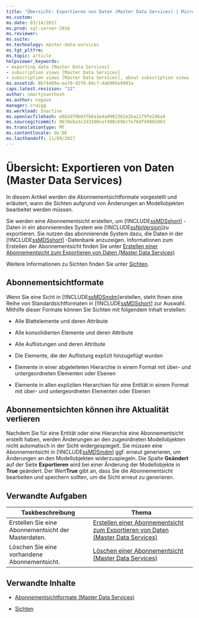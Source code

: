 ```yaml
---
title: "Übersicht: Exportieren von Daten (Master Data Services) | Microsoft-Dokumentation"
ms.custom: 
ms.date: 03/14/2017
ms.prod: sql-server-2016
ms.reviewer: 
ms.suite: 
ms.technology: master-data-services
ms.tgt_pltfrm: 
ms.topic: article
helpviewer_keywords:
- exporting data [Master Data Services]
- subscription views [Master Data Services]
- subscription views [Master Data Services], about subscription views
ms.assetid: 8b74409a-ea70-45f8-84c7-da6905e4901a
caps.latest.revision: "12"
author: smartysanthosh
ms.author: nagavo
manager: craigg
ms.workload: Inactive
ms.openlocfilehash: e6b2d79b83fb6a1e4ad902361e2ba2179fe246a4
ms.sourcegitcommit: 9678eba3c2d3100cef408c69bcfe76df49803d63
ms.translationtype: MT
ms.contentlocale: de-DE
ms.lasthandoff: 11/09/2017
---
```

# <a name="overview-exporting-data-master-data-services"></a>Übersicht: Exportieren von Daten (Master Data Services)
  In diesem Artikel werden die Abonnementsichtformate vorgestellt und erläutert, wann die Sichten aufgrund von Änderungen an Modellobjekten bearbeitet werden müssen.  
  
 Sie werden eine Abonnementsicht erstellen, um [!INCLUDE[ssMDSshort](../includes/ssmdsshort-md.md)] -Daten in ein abonnierendes System wie [!INCLUDE[ssNoVersion](../includes/ssnoversion-md.md)]zu exportieren. Sie nutzen das abonnierende System dazu, die Daten in der [!INCLUDE[ssMDSshort](../includes/ssmdsshort-md.md)] -Datenbank anzuzeigen.  Informationen zum Erstellen der Abonnementsicht finden Sie unter [Erstellen einer Abonnementsicht zum Exportieren von Daten &#40;Master Data Services&#41;](../master-data-services/create-a-subscription-view-to-export-data-master-data-services.md)  
  
 Weitere Informationen zu Sichten finden Sie unter [Sichten](../relational-databases/views/views.md).  
  
## <a name="subscription-view-formats"></a>Abonnementsichtformate  
 Wenn Sie eine Sicht in [!INCLUDE[ssMDSmdm](../includes/ssmdsmdm-md.md)]erstellen, steht Ihnen eine Reihe von Standardsichtformaten in [!INCLUDE[ssMDSshort](../includes/ssmdsshort-md.md)] zur Auswahl. Mithilfe dieser Formate können Sie Sichten mit folgendem Inhalt erstellen:  
  
-   Alle Blattelemente und deren Attribute  
  
-   Alle konsolidierten Elemente und deren Attribute  
  
-   Alle Auflistungen und deren Attribute  
  
-   Die Elemente, die der Auflistung explizit hinzugefügt wurden  
  
-   Elemente in einer abgeleiteten Hierarchie in einem Format mit über- und untergeordneten Elementen oder Ebenen  
  
-   Elemente in allen expliziten Hierarchien für eine Entität in einem Format mit über- und untergeordneten Elementen oder Ebenen  
  
## <a name="subscription-views-can-become-out-of-date"></a>Abonnementsichten können ihre Aktualität verlieren  
 Nachdem Sie für eine Entität oder eine Hierarchie eine Abonnementsicht erstellt haben, werden Änderungen an den zugeordneten Modellobjekten nicht automatisch in der Sicht widergespiegelt. Sie müssen eine Abonnementsicht in [!INCLUDE[ssMDSmdm](../includes/ssmdsmdm-md.md)] ggf. erneut generieren, um Änderungen an den Modellobjekten widerzuspiegeln. Die Spalte **Geändert** auf der Seite **Exportieren** wird bei einer Änderung der Modellobjekte in **True** geändert. Der Wert**True** gibt an, dass Sie die Abonnementsicht bearbeiten und speichern sollten, um die Sicht erneut zu generieren.  
  
## <a name="related-tasks"></a>Verwandte Aufgaben  
  
|Taskbeschreibung|Thema|  
|----------------------|-----------|  
|Erstellen Sie eine Abonnementsicht der Masterdaten.|[Erstellen einer Abonnementsicht zum Exportieren von Daten &#40;Master Data Services&#41;](../master-data-services/create-a-subscription-view-to-export-data-master-data-services.md)|  
|Löschen Sie eine vorhandene Abonnementsicht.|[Löschen einer Abonnementsicht &#40;Master Data Services&#41;](../master-data-services/delete-a-subscription-view-master-data-services.md)|  
  
## <a name="related-content"></a>Verwandte Inhalte  
  
-   [Abonnementsichtformate &#40;Master Data Services&#41;](../master-data-services/subscription-view-formats-master-data-services.md)  
  
-   [Sichten](../relational-databases/views/views.md)  
  
  
